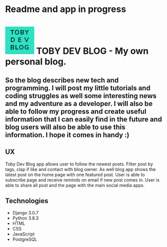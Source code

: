 # Readme and app in progress

# ![Toby Dev Logo](toby_blog/static/img/mini_logo.png) TOBY DEV BLOG - My own personal blog.  
## So the blog describes new tech and programming. I will post my little tutorials and coding struggles as well some interesting news and my adventure as a developer. I will also be able to follow my progress and create useful information that I can easily find in the future and blog users will also be able to use this information. I hope it comes in handy :)

## UX
Toby Dev Blog app allows user to follow the newest posts. Filter post by tags, clap if like and contact with blog owner. As well blog app shows the latest post on the home page with one featured post. User is able to subscribe page and receive reminds on email if new post comes in. User is able to share all post and the page with the main social media apps.


## Technologies
- Django 3.0.7
- Python 3.8.3
- HTML
- CSS
- JavaScript
- PostgreSQL

